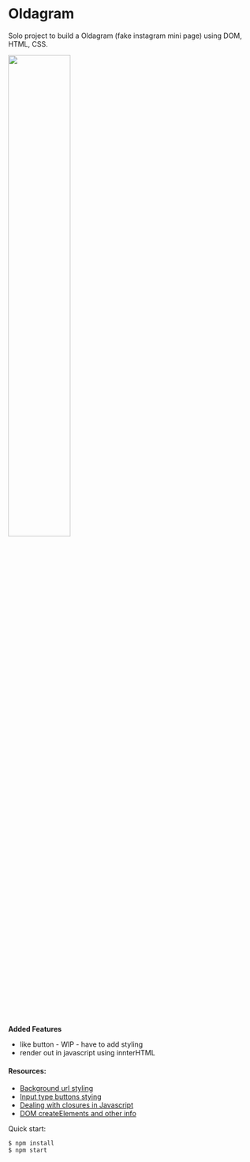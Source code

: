 
# Oldagram

Solo project to build a Oldagram (fake instagram mini page) using DOM, HTML, CSS. 


<img src="https://github.com/IngridGdesigns/oldagram/blob/main/appScreenshot.png" width="50%" height="50%">

**Added Features**
- like button - WIP - have to add styling
- render out in javascript using innterHTML

#### Resources: 

- [Background url styling](https://www.digitalocean.com/community/tutorials/how-to-apply-background-styles-to-html-elements-with-css)
- [Input type buttons stying](https://www.w3docs.com/tools/code-editor/13847)
- [Dealing with closures in Javascript](https://stackoverflow.com/questions/19586137/addeventlistener-using-for-loop-and-passing-values)
- [DOM createElements and other info](https://www.javascripttutorial.net/javascript-dom/javascript-innerhtml-vs-createelement/)

Quick start:

```
$ npm install
$ npm start
````


